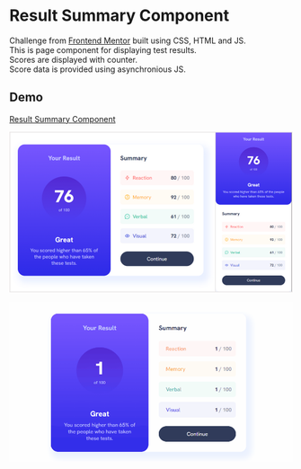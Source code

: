 # Result Summary Component

Challenge from [Frontend Mentor](https://www.frontendmentor.io/challenges/results-summary-component-CE_K6s0maV/hub) built using CSS, HTML and JS.<br>
This is page component for displaying test results.<br>
Scores are displayed with counter.<br>
Score data is provided using asynchronious JS.

## Demo

[Result Summary Component](https://result-summary-com.netlify.app/)

![Image](screen-1.png)

![Main](/result-summary.gif)
